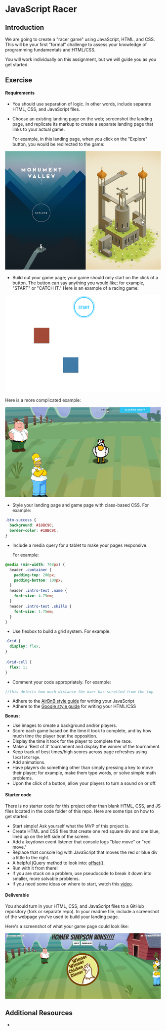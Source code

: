 

# JavaScript Racer

## Introduction

We are going to create a "racer game" using JavaScript, HTML, and CSS. This will be your first "formal" challenge to assess your knowledge of programming fundamentals and HTML/CSS.

You will work individually on this assignment, but we will guide you as you get started.


## Exercise

#### Requirements

- You should use separation of logic. In other words, include separate HTML, CSS, and JavaScript files.
- Choose an existing landing page on the web; screenshot the landing page, and replicate its markup to create a separate landing page that links to your actual game.

  For example, in this landing page, when you click on the "Explore" button, you would be redirected to the game:

![](assets/landing.jpg)


- Build out your game page; your game should only start on the click of a button. The button can say anything you would like; for example, "START" or "CATCH IT." Here is an example of a racing game:


![](assets/screenshot.png)

Here is a more complicated example:

![](assets/gif2.gif)

- Style your landing page and game page with class-based CSS. For example:

```css
.btn-success {
  background: #18BC9C;
  border-color: #18BC9C;
}

```

- Include a media query for a tablet to make your pages responsive.

  For example:

```css
@media (min-width: 768px) {
  header .container {
    padding-top: 200px;
    padding-bottom: 100px;
  }
  header .intro-text .name {
    font-size: 4.75em;
  }
  header .intro-text .skills {
    font-size: 1.75em;
  }
}

```

- Use flexbox to build a grid system. For example:


```css
.Grid {
  display: flex;
}

.Grid-cell {
  flex: 1;
}

```

- Comment your code appropriately. For example:

```js
//this detects how much distance the user has scrolled from the top

```

- Adhere to the [AirBnB style guide](https://github.com/airbnb/javascript) for writing your JavaScript
- Adhere to the [Google style guide](https://google.github.io/styleguide/htmlcssguide.xml) for writing your HTML/CSS

**Bonus:**

- Use images to create a background and/or players.
- Score each game based on the time it took to complete, and by how much time the player beat the opposition.
- Display the time it took for the player to complete the race.
- Make a 'Best of 3' tournament and display the winner of the tournament.
- Keep track of best times/high scores across page refreshes using `localStorage`.
- Add animations.
- Have players do something other than simply pressing a key to move their player; for example, make them type words, or solve simple math problems.
- Upon the click of a button, allow your players to turn a sound on or off.

#### Starter code

There is no starter code for this project other than blank HTML, CSS, and JS files located in the code folder of this repo. Here are some tips on how to get started:

- Start simple! Ask yourself what the MVP of this project is.
- Create HTML and CSS files that create one red square div and one blue, lined up on the left side of the screen.
- Add a keydown event listener that console logs "blue move" or "red move."
- Replace that console log with JavaScript that moves the red or blue div a little to the right.
- A helpful jQuery method to look into: [offset()](http://api.jquery.com/offset/).
- Run with it from there!
- If you are stuck on a problem, use pseudocode to break it down into smaller, more solvable problems.
- If you need some ideas on where to start, watch this [video](https://www.youtube.com/watch?v=QVSwX98kKFs).

#### Deliverable

You should turn in your HTML, CSS, and JavaScript files to a GitHub repository (fork or separate repo). In your readme file, include a screenshot of the webpage you've used to build your landing page.

Here's a screenshot of what your game page could look like:

![](assets/chicken.png)

## Additional Resources
- 
